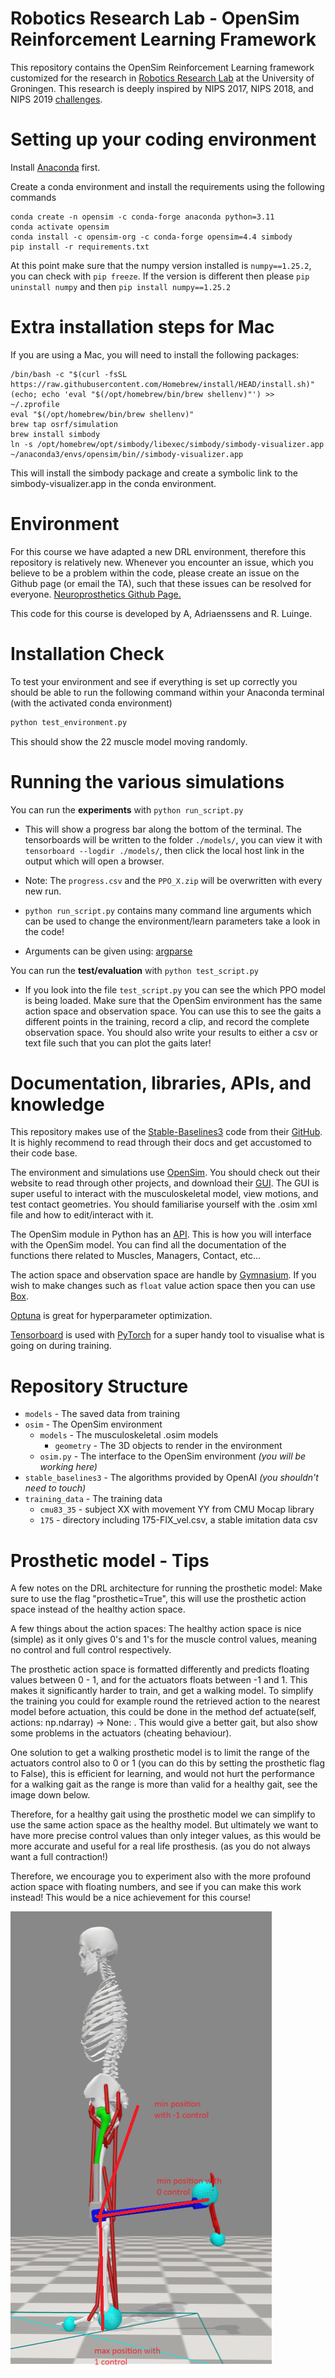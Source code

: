 # Robotics Research Lab - OpenSim Reinforcement Learning Framework

This repository contains the OpenSim Reinforcement Learning framework customized for the research
in [Robotics Research Lab](https://www.roboticsresearchlab.nl/) at the University of Groningen.
This research is deeply inspired by NIPS 2017, NIPS 2018, and NIPS
2019 [challenges](https://osim-rl.kidzinski.com/docs/home/).

# Setting up your coding environment

Install [Anaconda](https://docs.conda.io/projects/conda/en/stable/) first.

Create a conda environment and install the requirements using the following commands

```commandline
conda create -n opensim -c conda-forge anaconda python=3.11
conda activate opensim
conda install -c opensim-org -c conda-forge opensim=4.4 simbody
pip install -r requirements.txt
```

At this point make sure that the numpy version installed is `numpy==1.25.2`, you can check with `pip freeze`.
If the version is different then please `pip uninstall numpy` and then `pip install numpy==1.25.2`

# Extra installation steps for Mac

If you are using a Mac, you will need to install the following packages:

```commandline
/bin/bash -c "$(curl -fsSL https://raw.githubusercontent.com/Homebrew/install/HEAD/install.sh)"
(echo; echo 'eval "$(/opt/homebrew/bin/brew shellenv)"') >> ~/.zprofile 
eval "$(/opt/homebrew/bin/brew shellenv)"
brew tap osrf/simulation
brew install simbody
ln -s /opt/homebrew/opt/simbody/libexec/simbody/simbody-visualizer.app ~/anaconda3/envs/opensim/bin//simbody-visualizer.app
```

This will install the simbody package and create a symbolic link to the simbody-visualizer.app in the conda environment.

# Environment

For this course we have adapted a new DRL environment, therefore this repository is relatively new. Whenever you
encounter an issue,
which you believe to be a problem within the code, please create an issue on the Github page (or email the TA),
such that these issues can be resolved for
everyone. [Neuroprosthetics Github Page.](https://github.com/rutgerluinge/Neuroprosthetics)

This code for this course is developed by A, Adriaenssens and R. Luinge.

# Installation Check

To test your environment and see if everything is set up correctly you should be able to run the following command
within
your Anaconda terminal (with the activated conda environment)

```Bash
python test_environment.py
```

This should show the 22 muscle model moving randomly.

# Running the various simulations

You can run the **experiments** with `python run_script.py`

- This will show a progress bar along the bottom of the terminal. The tensorboards will be written to the folder
  `./models/`, you can view it with `tensorboard --logdir ./models/`, then click the local host link in the output which
  will open a browser.

- Note: The `progress.csv` and the `PPO_X.zip` will be overwritten with every new run.
- `python run_script.py` contains many command line arguments which can be used to change the environment/learn parameters take a look in the code!
- Arguments can be given using: [argparse](https://docs.python.org/3/library/argparse.html)

You can run the **test/evaluation** with `python test_script.py`

- If you look into the file `test_script.py` you can see the which PPO model is being loaded. Make sure that the OpenSim
  environment has the same action space and observation space. You can use this to see the gaits a different points in
  the
  training, record a clip, and record the complete observation space. You should also write your results to either a csv or text file such that you can plot the gaits later!

# Documentation, libraries, APIs, and knowledge

This repository makes use of the [Stable-Baselines3](https://stable-baselines3.readthedocs.io/en/master/) code from
their [GitHub](https://github.com/DLR-RM/stable-baselines3).
It is highly recommend to read through their docs and get accustomed to their code base.

The environment and simulations use [OpenSim](https://simtk.org/projects/opensim). You should check out their website to
read through other projects, and download their [GUI](https://simtk.org/frs/?group_id=91). The GUI is super useful to
interact
with the musculoskeletal model, view motions, and test contact geometries. You should familiarise yourself with the
.osim
xml file and how to edit/interact with it.

The OpenSim module in Python has an [API](https://simtk.org/api_docs/opensim/api_docs/). This is how you will interface
with the OpenSim model. You can find all the documentation of the functions there related to Muscles, Managers, Contact,
etc...

The action space and observation space are handle by [Gymnasium](https://gymnasium.farama.org). If you wish to make
changes
such as `float` value action space then you can use [Box](https://gymnasium.farama.org/api/spaces/fundamental/#box).

[Optuna](https://optuna.org/) is great for hyperparameter optimization.

[Tensorboard](https://pytorch.org/tutorials/recipes/recipes/tensorboard_with_pytorch.html) is used
with [PyTorch](https://pytorch.org/docs/stable/index.html) for a super
handy tool to visualise what is going on during training.

# Repository Structure

- `models` - The saved data from training
- `osim` - The OpenSim environment
    - `models` - The musculoskeletal .osim models
        - `geometry` - The 3D objects to render in the environment
    - `osim.py` - The interface to the OpenSim environment *(you will be working here)*
- `stable_baselines3` - The algorithms provided by OpenAI *(you shouldn't need to touch)*
- `training_data` - The training data
    - `cmu83_35` - subject XX with movement YY from CMU Mocap library
    - `175` - directory including 175-FIX_vel.csv, a stable imitation data csv

# Prosthetic model - Tips

A few notes on the DRL architecture for running the prosthetic model:
Make sure to use the flag "prosthetic=True", this will use the prosthetic action space instead of the healthy action
space.

A few things about the action spaces:
The healthy action space is nice (simple) as it only gives 0's and 1's for the muscle control values, meaning no control
and full control respectively.

The prosthetic action space is formatted differently and predicts floating values between 0 - 1, and for the actuators
floats between -1 and 1. This makes it significantly harder to train, and get a walking model. To simplify the training
you could for example round the retrieved action to the nearest model before actuation, this could be done in the method
def actuate(self, actions: np.ndarray) -> None: . This would give a better gait, but also show some problems in the
actuators (cheating behaviour).

One solution to get a walking prosthetic model is to limit the range of the actuators control also to 0 or 1 (you can do
this by setting the prosthetic flag to False), this is efficient for learning, and would not hurt the performance for a
walking gait as the range is more than valid for a healthy gait, see the image down below.

Therefore, for a healthy gait using the prosthetic model we can simplify to use the same action space as the healthy
model. But ultimately we want to have more precise control values than only integer values, as this would be more
accurate and useful for a real life prosthesis. (as you do not always want a full contraction!)

Therefore, we encourage you to experiment also with the more profound action space with floating numbers, and
see if you can make this work instead! This would be a nice achievement for this course!

![action space actuators](images/action_space.png)
